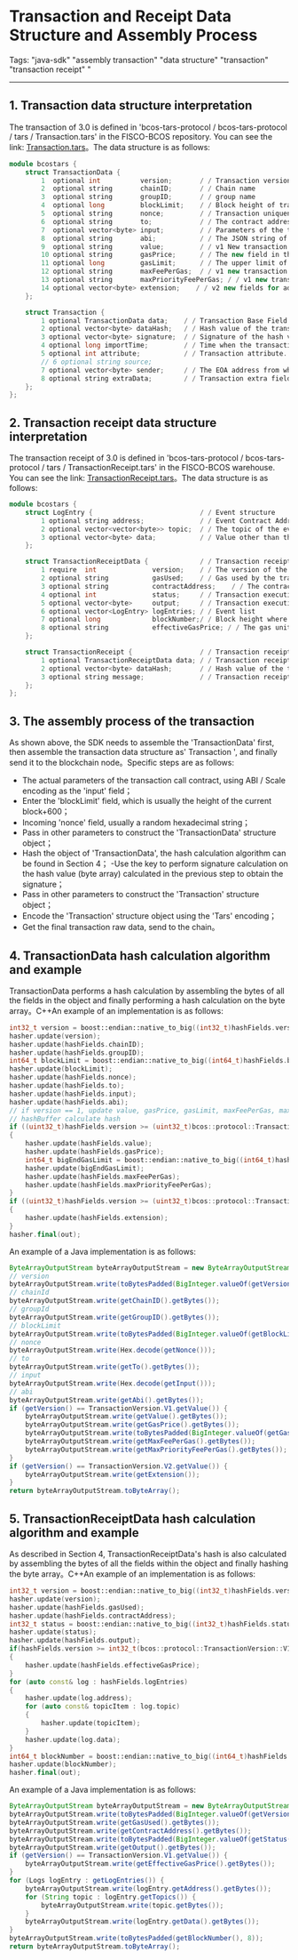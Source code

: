 # Transaction and Receipt Data Structure and Assembly Process

Tags: "java-sdk" "assembly transaction" "data structure" "transaction" "transaction receipt" "

---

## 1. Transaction data structure interpretation

The transaction of 3.0 is defined in 'bcos-tars-protocol / bcos-tars-protocol / tars / Transaction.tars' in the FISCO-BCOS repository. You can see the link: [Transaction.tars](https://github.com/FISCO-BCOS/FISCO-BCOS/blob/master/bcos-tars-protocol/bcos-tars-protocol/tars/Transaction.tars)。The data structure is as follows:

```c++
module bcostars {
    struct TransactionData {
        1  optional int          version;       / / Transaction version number. Currently, there are three types of transactions: v0, v1, and v2
        2  optional string       chainID;       / / Chain name
        3  optional string       groupID;       / / group name
        4  optional long         blockLimit;    / / Block height of transaction limit execution
        5  optional string       nonce;         / / Transaction uniqueness identification
        6  optional string       to;            / / The contract address of the transaction call
        7  optional vector<byte> input;         / / Parameters of the transaction call contract, encoded by ABI / Scale
        8  optional string       abi;           / / The JSON string of the ABI. We recommend that you add the ABI when deploying a contract
        9  optional string       value;         / / v1 New transaction field, original transfer amount
        10 optional string       gasPrice;      / / The new field in the v1 transaction. The unit price of gas during execution(gas/wei)
        11 optional long         gasLimit;      / / The upper limit of the gas used when the transaction is executed
        12 optional string       maxFeePerGas;  / / v1 new transaction field, EIP1559 reserved field
        13 optional string       maxPriorityFeePerGas; / / v1 new transaction field, EIP1559 reserved field
        14 optional vector<byte> extension;    / / v2 new fields for additional storage
    };

    struct Transaction {
        1 optional TransactionData data;    / / Transaction Base Field
        2 optional vector<byte> dataHash;   / / Hash value of the transaction base field data
        3 optional vector<byte> signature;  / / Signature of the hash value byte of the transaction base field data
        4 optional long importTime;         / / Time when the transaction arrives in the trading pool
        5 optional int attribute;           / / Transaction attribute. EVM transaction is 1. Default value: 0；WASM deal for 2；WASM deployment deal is 2|| 8;
        // 6 optional string source;
        7 optional vector<byte> sender;     / / The EOA address from which the transaction originated
        8 optional string extraData;        / / Transaction extra field, which does not calculate the hash
    };
};
```

## 2. Transaction receipt data structure interpretation

The transaction receipt of 3.0 is defined in 'bcos-tars-protocol / bcos-tars-protocol / tars / TransactionReceipt.tars' in the FISCO-BCOS warehouse. You can see the link: [TransactionReceipt.tars](https://github.com/FISCO-BCOS/FISCO-BCOS/blob/master/bcos-tars-protocol/bcos-tars-protocol/tars/TransactionReceipt.tars)。The data structure is as follows:

```c++
module bcostars {
    struct LogEntry {                           / / Event structure
        1 optional string address;              / / Event Contract Address
        2 optional vector<vector<byte>> topic;  / / The topic of the event's indexed field, up to 4
        3 optional vector<byte> data;           / / Value other than the indexed field of the event, ABI encoding
    };

    struct TransactionReceiptData {             / / Transaction receipt basis type
        1 require  int              version;    / / The version of the transaction receipt. Currently, there are v0, v1, and v2
        2 optional string           gasUsed;    / / Gas used by the transaction
        3 optional string           contractAddress;    / / The contract address of the transaction call. If the transaction is a deployment contract, the new contract address
        4 optional int              status;     / / Transaction execution status, 0 is successful；Non-0 is unsuccessful, and an error message will be written in output (Error(string) value after ABI encoding)
        5 optional vector<byte>     output;     / / Transaction execution return value
        6 optional vector<LogEntry> logEntries; / / Event list
        7 optional long             blockNumber;/ / Block height where the transaction is executed
        8 optional string           effectiveGasPrice; / / The gas unit price (gas / wei) that takes effect when the transaction is executed
    };

    struct TransactionReceipt {                 / / Transaction receipt type
        1 optional TransactionReceiptData data; / / Transaction receipt basis type
        2 optional vector<byte> dataHash;       / / Hash value of the transaction receipt base type data
        3 optional string message;              / / Transaction receipt return information
    };
};
```

## 3. The assembly process of the transaction

As shown above, the SDK needs to assemble the 'TransactionData' first, then assemble the transaction data structure as' Transaction ', and finally send it to the blockchain node。Specific steps are as follows:

- The actual parameters of the transaction call contract, using ABI / Scale encoding as the 'input' field；
- Enter the 'blockLimit' field, which is usually the height of the current block+600；
- Incoming 'nonce' field, usually a random hexadecimal string；
- Pass in other parameters to construct the 'TransactionData' structure object；
- Hash the object of 'TransactionData', the hash calculation algorithm can be found in Section 4；
-Use the key to perform signature calculation on the hash value (byte array) calculated in the previous step to obtain the signature；
- Pass in other parameters to construct the 'Transaction' structure object；
- Encode the 'Transaction' structure object using the 'Tars' encoding；
- Get the final transaction raw data, send to the chain。

## 4. TransactionData hash calculation algorithm and example

TransactionData performs a hash calculation by assembling the bytes of all the fields in the object and finally performing a hash calculation on the byte array。C++An example of an implementation is as follows:

```c++
int32_t version = boost::endian::native_to_big((int32_t)hashFields.version);
hasher.update(version);
hasher.update(hashFields.chainID);
hasher.update(hashFields.groupID);
int64_t blockLimit = boost::endian::native_to_big((int64_t)hashFields.blockLimit);
hasher.update(blockLimit);
hasher.update(hashFields.nonce);
hasher.update(hashFields.to);
hasher.update(hashFields.input);
hasher.update(hashFields.abi);
// if version == 1, update value, gasPrice, gasLimit, maxFeePerGas, maxPriorityFeePerGas to
// hashBuffer calculate hash
if ((uint32_t)hashFields.version >= (uint32_t)bcos::protocol::TransactionVersion::V1_VERSION)
{
    hasher.update(hashFields.value);
    hasher.update(hashFields.gasPrice);
    int64_t bigEndGasLimit = boost::endian::native_to_big((int64_t)hashFields.gasLimit);
    hasher.update(bigEndGasLimit);
    hasher.update(hashFields.maxFeePerGas);
    hasher.update(hashFields.maxPriorityFeePerGas);
}
if ((uint32_t)hashFields.version >= (uint32_t)bcos::protocol::TransactionVersion::V2_VERSION)
{
    hasher.update(hashFields.extension);
}
hasher.final(out);
```

An example of a Java implementation is as follows:

```java
ByteArrayOutputStream byteArrayOutputStream = new ByteArrayOutputStream();
// version
byteArrayOutputStream.write(toBytesPadded(BigInteger.valueOf(getVersion()), 4));
// chainId
byteArrayOutputStream.write(getChainID().getBytes());
// groupId
byteArrayOutputStream.write(getGroupID().getBytes());
// blockLimit
byteArrayOutputStream.write(toBytesPadded(BigInteger.valueOf(getBlockLimit()), 8));
// nonce
byteArrayOutputStream.write(Hex.decode(getNonce()));
// to
byteArrayOutputStream.write(getTo().getBytes());
// input
byteArrayOutputStream.write(Hex.decode(getInput()));
// abi
byteArrayOutputStream.write(getAbi().getBytes());
if (getVersion() == TransactionVersion.V1.getValue()) {
    byteArrayOutputStream.write(getValue().getBytes());
    byteArrayOutputStream.write(getGasPrice().getBytes());
    byteArrayOutputStream.write(toBytesPadded(BigInteger.valueOf(getGasLimit()), 8));
    byteArrayOutputStream.write(getMaxFeePerGas().getBytes());
    byteArrayOutputStream.write(getMaxPriorityFeePerGas().getBytes());
}
if (getVersion() == TransactionVersion.V2.getValue()) {
    byteArrayOutputStream.write(getExtension());
}
return byteArrayOutputStream.toByteArray();
```

## 5. TransactionReceiptData hash calculation algorithm and example

As described in Section 4, TransactionReceiptData's hash is also calculated by assembling the bytes of all the fields within the object and finally hashing the byte array。C++An example of an implementation is as follows:

```c++
int32_t version = boost::endian::native_to_big((int32_t)hashFields.version);
hasher.update(version);
hasher.update(hashFields.gasUsed);
hasher.update(hashFields.contractAddress);
int32_t status = boost::endian::native_to_big((int32_t)hashFields.status);
hasher.update(status);
hasher.update(hashFields.output);
if(hashFields.version >= int32_t(bcos::protocol::TransactionVersion::V1_VERSION))
{
    hasher.update(hashFields.effectiveGasPrice);
}
for (auto const& log : hashFields.logEntries)
{
    hasher.update(log.address);
    for (auto const& topicItem : log.topic)
    {
        hasher.update(topicItem);
    }
    hasher.update(log.data);
}
int64_t blockNumber = boost::endian::native_to_big((int64_t)hashFields.blockNumber);
hasher.update(blockNumber);
hasher.final(out);
```

An example of a Java implementation is as follows:

```java
ByteArrayOutputStream byteArrayOutputStream = new ByteArrayOutputStream();
byteArrayOutputStream.write(toBytesPadded(BigInteger.valueOf(getVersion()), 4));
byteArrayOutputStream.write(getGasUsed().getBytes());
byteArrayOutputStream.write(getContractAddress().getBytes());
byteArrayOutputStream.write(toBytesPadded(BigInteger.valueOf(getStatus()), 4));
byteArrayOutputStream.write(getOutput().getBytes());
if (getVersion() == TransactionVersion.V1.getValue()) {
    byteArrayOutputStream.write(getEffectiveGasPrice().getBytes());
}
for (Logs logEntry : getLogEntries()) {
    byteArrayOutputStream.write(logEntry.getAddress().getBytes());
    for (String topic : logEntry.getTopics()) {
        byteArrayOutputStream.write(topic.getBytes());
    }
    byteArrayOutputStream.write(logEntry.getData().getBytes());
}
byteArrayOutputStream.write(toBytesPadded(getBlockNumber(), 8));
return byteArrayOutputStream.toByteArray();
```
